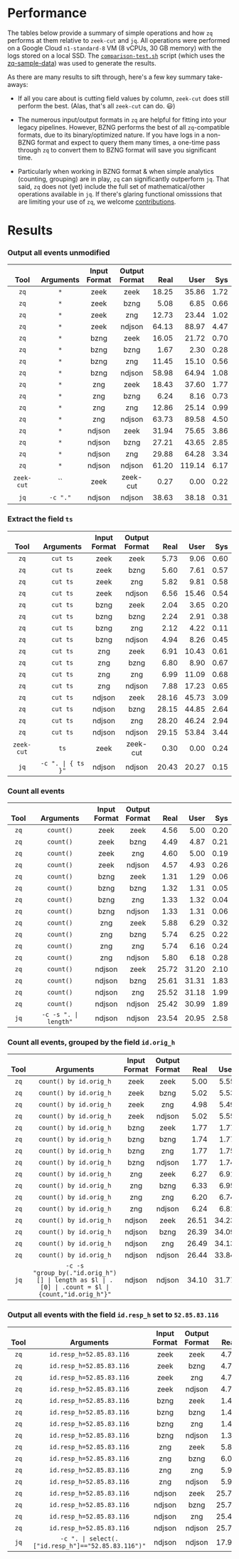 # Performance

The tables below provide a summary of simple operations and how `zq`
performs at them relative to `zeek-cut` and `jq`. All operations were performed
on a Google Cloud `n1-standard-8` VM (8 vCPUs, 30 GB memory) with the logs
stored on a local SSD. The [`comparison-test.sh`](../scripts/comparison-test.sh)
script (which uses the [zq-sample-data](https://github.com/brimsec/zq-sample-data))
was used to generate the results.

As there are many results to sift through, here's a few key summary take-aways:

* If all you care about is cutting field values by column, `zeek-cut` does still perform the best. (Alas, that's all `zeek-cut` can do. :smiley:)

* The numerous input/output formats in `zq` are helpful for fitting into your legacy pipelines. However, BZNG performs the best of all `zq`-compatible formats, due to its binary/optimized nature. If you have logs in a non-BZNG format and expect to query them many times, a one-time pass through `zq` to convert them to BZNG format will save you significant time.

* Particularly when working in BZNG format & when simple analytics (counting, grouping) are in play, `zq` can significantly outperform `jq`. That said, `zq` does not (yet) include the full set of mathematical/other operations available in `jq`. If there's glaring functional omisssions that are limiting your use of `zq`, we welcome [contributions](../README.md#contributing).

# Results

### Output all events unmodified

|**<br>Tool**|**<br>Arguments**|**Input<br>Format**|**Output<br>Format**|**<br>Real**|**<br>User**|**<br>Sys**|
|:----------:|:---------------:|:-----------------:|:------------------:|-----------:|-----------:|----------:|
|`zq`|`*`|zeek|zeek|18.25|35.86|1.72|
|`zq`|`*`|zeek|bzng|5.08|6.85|0.66|
|`zq`|`*`|zeek|zng|12.73|23.44|1.02|
|`zq`|`*`|zeek|ndjson|64.13|88.97|4.47|
|`zq`|`*`|bzng|zeek|16.05|21.72|0.70|
|`zq`|`*`|bzng|bzng|1.67|2.30|0.28|
|`zq`|`*`|bzng|zng|11.45|15.10|0.56|
|`zq`|`*`|bzng|ndjson|58.98|64.94|1.08|
|`zq`|`*`|zng|zeek|18.43|37.60|1.77|
|`zq`|`*`|zng|bzng|6.24|8.16|0.73|
|`zq`|`*`|zng|zng|12.86|25.14|0.99|
|`zq`|`*`|zng|ndjson|63.73|89.58|4.50|
|`zq`|`*`|ndjson|zeek|31.94|75.65|3.86|
|`zq`|`*`|ndjson|bzng|27.21|43.65|2.85|
|`zq`|`*`|ndjson|zng|29.88|64.28|3.34|
|`zq`|`*`|ndjson|ndjson|61.20|119.14|6.17|
|`zeek-cut`|``|zeek|zeek-cut|0.27|0.00|0.22|
|`jq`|`-c "."`|ndjson|ndjson|38.63|38.18|0.31|

### Extract the field `ts`

|**<br>Tool**|**<br>Arguments**|**Input<br>Format**|**Output<br>Format**|**<br>Real**|**<br>User**|**<br>Sys**|
|:----------:|:---------------:|:-----------------:|:------------------:|-----------:|-----------:|----------:|
|`zq`|`cut ts`|zeek|zeek|5.73|9.06|0.60|
|`zq`|`cut ts`|zeek|bzng|5.60|7.61|0.57|
|`zq`|`cut ts`|zeek|zng|5.82|9.81|0.58|
|`zq`|`cut ts`|zeek|ndjson|6.56|15.46|0.54|
|`zq`|`cut ts`|bzng|zeek|2.04|3.65|0.20|
|`zq`|`cut ts`|bzng|bzng|2.24|2.91|0.38|
|`zq`|`cut ts`|bzng|zng|2.12|4.22|0.11|
|`zq`|`cut ts`|bzng|ndjson|4.94|8.26|0.45|
|`zq`|`cut ts`|zng|zeek|6.91|10.43|0.61|
|`zq`|`cut ts`|zng|bzng|6.80|8.90|0.67|
|`zq`|`cut ts`|zng|zng|6.99|11.09|0.68|
|`zq`|`cut ts`|zng|ndjson|7.88|17.23|0.65|
|`zq`|`cut ts`|ndjson|zeek|28.16|45.73|3.09|
|`zq`|`cut ts`|ndjson|bzng|28.15|44.85|2.64|
|`zq`|`cut ts`|ndjson|zng|28.20|46.24|2.94|
|`zq`|`cut ts`|ndjson|ndjson|29.15|53.84|3.44|
|`zeek-cut`|`ts`|zeek|zeek-cut|0.30|0.00|0.24|
|`jq`|`-c ". \| { ts }"`|ndjson|ndjson|20.43|20.27|0.15|

### Count all events

|**<br>Tool**|**<br>Arguments**|**Input<br>Format**|**Output<br>Format**|**<br>Real**|**<br>User**|**<br>Sys**|
|:----------:|:---------------:|:-----------------:|:------------------:|-----------:|-----------:|----------:|
|`zq`|`count()`|zeek|zeek|4.56|5.00|0.20|
|`zq`|`count()`|zeek|bzng|4.49|4.87|0.21|
|`zq`|`count()`|zeek|zng|4.60|5.00|0.19|
|`zq`|`count()`|zeek|ndjson|4.57|4.93|0.26|
|`zq`|`count()`|bzng|zeek|1.31|1.29|0.06|
|`zq`|`count()`|bzng|bzng|1.32|1.31|0.05|
|`zq`|`count()`|bzng|zng|1.33|1.32|0.04|
|`zq`|`count()`|bzng|ndjson|1.33|1.31|0.06|
|`zq`|`count()`|zng|zeek|5.88|6.29|0.32|
|`zq`|`count()`|zng|bzng|5.74|6.25|0.22|
|`zq`|`count()`|zng|zng|5.74|6.16|0.24|
|`zq`|`count()`|zng|ndjson|5.80|6.18|0.28|
|`zq`|`count()`|ndjson|zeek|25.72|31.20|2.10|
|`zq`|`count()`|ndjson|bzng|25.61|31.31|1.83|
|`zq`|`count()`|ndjson|zng|25.52|31.18|1.99|
|`zq`|`count()`|ndjson|ndjson|25.42|30.99|1.89|
|`jq`|`-c -s ". \| length"`|ndjson|ndjson|23.54|20.95|2.58|

### Count all events, grouped by the field `id.orig_h`

|**<br>Tool**|**<br>Arguments**|**Input<br>Format**|**Output<br>Format**|**<br>Real**|**<br>User**|**<br>Sys**|
|:----------:|:---------------:|:-----------------:|:------------------:|-----------:|-----------:|----------:|
|`zq`|`count() by id.orig_h`|zeek|zeek|5.00|5.55|0.24|
|`zq`|`count() by id.orig_h`|zeek|bzng|5.02|5.53|0.21|
|`zq`|`count() by id.orig_h`|zeek|zng|4.98|5.49|0.22|
|`zq`|`count() by id.orig_h`|zeek|ndjson|5.02|5.55|0.25|
|`zq`|`count() by id.orig_h`|bzng|zeek|1.77|1.77|0.05|
|`zq`|`count() by id.orig_h`|bzng|bzng|1.74|1.77|0.03|
|`zq`|`count() by id.orig_h`|bzng|zng|1.77|1.75|0.06|
|`zq`|`count() by id.orig_h`|bzng|ndjson|1.77|1.74|0.08|
|`zq`|`count() by id.orig_h`|zng|zeek|6.27|6.91|0.21|
|`zq`|`count() by id.orig_h`|zng|bzng|6.33|6.95|0.27|
|`zq`|`count() by id.orig_h`|zng|zng|6.20|6.74|0.27|
|`zq`|`count() by id.orig_h`|zng|ndjson|6.24|6.81|0.24|
|`zq`|`count() by id.orig_h`|ndjson|zeek|26.51|34.23|2.29|
|`zq`|`count() by id.orig_h`|ndjson|bzng|26.39|34.09|2.29|
|`zq`|`count() by id.orig_h`|ndjson|zng|26.49|34.13|2.23|
|`zq`|`count() by id.orig_h`|ndjson|ndjson|26.44|33.84|2.29|
|`jq`|`-c -s "group_by(."id.orig_h")[] \| length as $l \| .[0] \| .count = $l \| {count,"id.orig_h"}"`|ndjson|ndjson|34.10|31.77|2.32|

### Output all events with the field `id.resp_h` set to `52.85.83.116`

|**<br>Tool**|**<br>Arguments**|**Input<br>Format**|**Output<br>Format**|**<br>Real**|**<br>User**|**<br>Sys**|
|:----------:|:---------------:|:-----------------:|:------------------:|-----------:|-----------:|----------:|
|`zq`|`id.resp_h=52.85.83.116`|zeek|zeek|4.75|5.16|0.22|
|`zq`|`id.resp_h=52.85.83.116`|zeek|bzng|4.76|5.08|0.26|
|`zq`|`id.resp_h=52.85.83.116`|zeek|zng|4.73|5.15|0.22|
|`zq`|`id.resp_h=52.85.83.116`|zeek|ndjson|4.76|5.14|0.21|
|`zq`|`id.resp_h=52.85.83.116`|bzng|zeek|1.42|1.39|0.04|
|`zq`|`id.resp_h=52.85.83.116`|bzng|bzng|1.40|1.35|0.06|
|`zq`|`id.resp_h=52.85.83.116`|bzng|zng|1.40|1.36|0.05|
|`zq`|`id.resp_h=52.85.83.116`|bzng|ndjson|1.39|1.37|0.03|
|`zq`|`id.resp_h=52.85.83.116`|zng|zeek|5.89|6.32|0.21|
|`zq`|`id.resp_h=52.85.83.116`|zng|bzng|6.05|6.43|0.27|
|`zq`|`id.resp_h=52.85.83.116`|zng|zng|5.95|6.30|0.34|
|`zq`|`id.resp_h=52.85.83.116`|zng|ndjson|5.98|6.47|0.22|
|`zq`|`id.resp_h=52.85.83.116`|ndjson|zeek|25.78|31.27|1.88|
|`zq`|`id.resp_h=52.85.83.116`|ndjson|bzng|25.70|31.09|2.09|
|`zq`|`id.resp_h=52.85.83.116`|ndjson|zng|25.46|30.89|1.93|
|`zq`|`id.resp_h=52.85.83.116`|ndjson|ndjson|25.76|31.23|2.19|
|`jq`|`-c ". \| select(.["id.resp_h"]=="52.85.83.116")"`|ndjson|ndjson|17.94|17.75|0.18|

